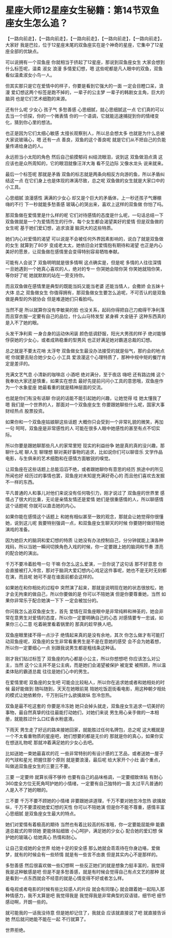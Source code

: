 # 星座大师12星座女生秘籍：第14节双鱼座女生怎么追？

【一路向前走】，【一路向前走】，【一路向前走】，【一路向前走】，【一路向前走】，大家好 我是巴拉，位于12星座末尾的双鱼座实在是个神奇的星座，它集中了12星座全部的优缺点。

可以说拥有一个双鱼座 你就相当于挤起了12星座，那说到双鱼座女生 大家会想到什么标签呢，温柔 淑女 浪漫 多情爱幻想，嗯 这些呢都是凡人眼中的双鱼，双鱼看似温柔淑女小鸟一人。

但其实那只是它在爱情中的样子，你要是看到它强大的一面 一定会目瞪口呆，浪漫 爱幻想这两个标签是跑不掉的，一辈子的公主梦 一辈子的韩剧女主角，巨大的脑洞 也是它们艺术细胞的来源。

还有什么呢 少女心 孩子气 多愁善感 心思细腻，就心思细腻这一点 它们真的可以去当一个侦探，你的一个微表情 你的一个语调，它就能迅速捕捉到你的情绪变化，猜到你心里的想法。

也正是因为它们太细心敏感 太擅长观察别人，所以总会想太多 也就是为什么总被大家说玻璃心，嗯 还有一点 善良，双鱼的这个善良呢 就是它们从不把自己的负能量传递给身边的人。

永远担当小太阳的角色 然后自己偷摸郁闷 纠结流眼泪，说到这 双鱼做泪点滴 这应该也是众所周知的，它的眼泪就像汪洋大海 看不见边际 又像水龙头 说来就来。

最后一个标签呢 那就是矛盾 双鱼的标志就是两条向相反方向游的鱼，所以矛盾纠结这一点 在它们身上也是体现的淋漓尽致，总之呢 双鱼做的女生就是大家口中的小工具。

心思细腻 浪漫感性 满满的少女心 却又是个巨大的矛盾体，上一秒还孩子气爆棚 嗨的不行 下一秒就能多愁善感 玻璃心的哭出来，喜欢上这样的双鱼做 你怕了吗。

那双鱼做在爱情里是什么样的呢 它们对待感情的态度是什么呢，一句话总结一下 双鱼做就是一个为爱情而生的行作，每个女生都会渴望美好的爱情 但是双鱼做的女生呢 基于她们爱幻想，追求浪漫 脑洞大的这些特质。

她们内心对爱情的渴望 可以说是不会被任何外界因素影响的，说白了就是双鱼做的女生 就算到了80岁 变成老太太，她依旧会对爱情抱有期待和渴望 也正是内心美好的愿景，让双鱼做在感情里会变得特别容易牺牲奉献。

可能有人会说了 双鱼明明就是很多情啊 这点确实是，但是呢 多情的人往往深情 一旦她遇到一个她真心喜欢的人，绝对的专一 你哭她会陪你哭 你笑她就陪你笑，等你好了呢 她就默默的站在一旁支持你。

而且双鱼做在感情里是典型的既能当妈又能当老婆 还能当情人，会撒娇 会五妹十大体 总之 双鱼做女生 你值得拥有，那双鱼做女生要怎么追呢，不可否认的是双鱼做是典型的外貌协会 但是难道她们只看脸吗。

当然不是 所以就算你没有李敏昊的脸 也没关系，起码你得把自己刀痴得干净利落 而且穿衣服一定要有自己的品位，什么山马特发型 紧身裤 大金链子 这种东西真的是入不了她的眼。

头发干净利索 一身合身的运动休闲装 颜色低调舒服，阳光大男孩的样子 绝对能够俘获她的少女心，或者成熟稳重的型男风 也正好满足她对霸道总裁的幻想。

总之就是不要太花哨 太浮夸 双鱼做女生最没办法接受的就是俗气，那约会的地点呢 你就要去贴合她少女心 小工具 爱浪漫这个心理特质了，那种中规中矩的餐厅肯定是差评的。

充满文艺气息 小清新的咖啡店 小酒吧 绝对满分，至于夜店 嗨吧 还有路边摊 这个我奉劝大家还是慎重，如果实在想去 最好先提前问问小工具的意思哦，双鱼座作为一个水象星座 她最看重的就是精神层面的交流。

也就是你们有没有话聊 你说的话能不能引起她的兴趣，让她觉得 哇 她太懂我了 嗯 我们是一个世界的人，那面对一个双鱼座女生 你要跟她聊些什么呢，国家大事 财经热点 股票投资。

如果你和一个双鱼座姑娘聊这些话题 大概你只会受到一个非常礼貌的微笑，再加一句 呵呵，双鱼座是非常感性的人 可能在很多人眼中她感性的甚至有点不切实际。

所以你要是跟她聊那些凡人的家常里短 现实的利益纷争 她是真的真的没兴趣，那聊什么呢 聊人生 聊理想 聊对美好事物的追求，比如说你们可以聊音乐 文学作品 电影，与生俱来的艺术细胞和在感情方面敏锐的嗅觉。

让双鱼座在这些话题上总能滔滔不绝，或者跟她聊你有意思的经历 旅途中的所见所闻也好 经历过的事情也罢，双鱼座对未知是充满好奇心的 而且他们喜欢去发掘不一样的东西。

平凡普通的人和事儿对他们来说没有任何吸引力，刚才说过了 双鱼座的世界里 感情占了很大的比重，无论是亲情友情还是爱情 她们是很重感情的人，所以聊感情这个话题呢 你就可以直击她的内心。

如果你能在感情这个话题上 和她有相似甚至一致的观念，那就会让她觉得你很懂她，说到这儿呢 我要特别强调一点，和双鱼座女生聊天的时候 你要随时做好陪她演戏的准备。

因为她巨大的脑洞和爱幻想的特质 让她没有办法控制自己，分分钟就能上演各种戏码，所以当她一瞬间切换角色入戏的时候，你一定要跟上她的脑洞和节奏 漂亮的配合她的演出。

千万不要冷着脸甩一句 干嘛 你怎么这么爱演，一旦你说了这句话 那不好意思 你会直接被打入冷宫，那对于脑洞大爱幻想内心戏足这件事呢，她也不是无时无刻都在演，而且呢 她可不是在谁面前都会这样的。

如果她在和你相处的过程中 突然演了起来，那就是说明现在她的状态很放松，她才会无拘束的做自己，所以你要做的是 你可以不陪她演 但是你要尊重她，当然 如果你非常乐于配合她演一下下 一定会被加分的。

你问我怎么追双鱼座女生，首先 爱情在双鱼座眼中是非常纯粹和神圣的，她会非常在意男生对爱情的态度，所以你一定要明确自己的心态 对感情要专一忠诚，如果你三心二意 吃着碗里看着锅里的 那真的趁早换人吧。

双鱼座眼里揉不得一点沙子 绝情起来真的是没有余地，其次 你怎么做才有可能打动双鱼座呢，双鱼座的女生非常看重男生是不是在意她的感受 会不会为她着想，所以你一定要细心一点 别跟我说男生都是粗线条这种话。

刚才我们贴过标签了 双鱼座的内心都是小公主，所以你想想吧 你应该怎么对公主，当然 这个公主并不是公主病，而是她们会渴望被保护 被宠爱 被照顾，所以温柔体贴的霸道总裁 往往是她们心中的男生。

在爱情里呢 双鱼座的女生吧 可能会比较粘人，所以你在追求她或者和她相处的时候 最好能做到 随叫随到，天天在她眼前晃 陪她吃饭逛街看电影，用这种朝夕相处的模式让她依赖你，千万别玩什么欲擒故纵 忽冷忽热。

双鱼是最不吃这套的 你要是冷冻她 她只会掉头就走，双鱼座女生追求一切美好的事物，最自然真挚的往往最能打动她们，对她们来说 男生用心亲手做的一本相册，就能胜过什么口红香水粉底液。

下雨天 男生走了好远的路来接她回家，就能胜过任何名牌包，总之呢 这大概就是一个不太看重物质的星座吧，她们想要的都是无价的 那就是你的真心，如果你实在想送礼物呢 那就冲着满足她的少女心去吧。

比如送她一束她最喜欢的花 一些非常特别的有设计感的工艺品，或者送她一屋子的气球和星光 把握住那个原则 就是要浪漫，最后呢 给大家开个小灶 画个重点，叫做追双鱼座女生的三要三不要。

三要 一定要帅 就算长得不够帅 也要有自己的品味格调，一定要细致体贴 有耐心 360度全方位无死角呵护她的小情绪，一定要有自己独特的一面 太过平凡普通的人是入不了她的眼的。

三不要 千万不要不顾她的小情绪 非要跟她讲道理，千万不要对她忽冷忽热 欲擒故纵，千万不要漠视她爱幻想的天性 你可以不陪她演 但是你不能不尊重，感情丰富 心思细腻 是双鱼座女生最大的特点。

她们对爱情有着极高的期待 当然也有着比较高的标准哦，你一定要能屈能伸 能霸道总裁式的带领她 更能体贴细致 小心呵护，满足她的少女心 配合她的爱幻想 保护她的玻璃心 给她真心 热情和耐心。

让自己变成她的全世界 给她十足的安全感 那么她就会乖乖待在你身边咯，爱做梦，就有的时候会有一些矫情 就是有一些言不由衷 但是其实内心不是那样的。

多愁善感 然后很喜欢做一些幻想啊 一些反正她们的就是想象力挺丰富的，我觉得我是这种敏感是吧 但是不是多愁善感，就是有时候会觉得自己有点文艺的那种 就是看到一点东西就会不经意的就是心情变得不好或者怎么样。

看电视或者电影的时候有些比较感人的片段 就会有同理心 就会跟着她一起陷入那种情感力，我不太算是吧 我觉得我是 我觉得我是非常典型的双语错，细节吧 细节感动啊，开朗一些的。

就可能我的一话我没待意 但是她却记住了，我就会 应该就直接说了吧 就直接告诉她 然后就问她能不能在一起 不行就算了。

世界拒绝。